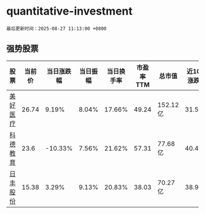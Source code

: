 # quantitative-investment

`最后更新时间：2025-08-27 11:13:00 +0800`

## 强势股票

|股票|当前价|当日涨跌幅|当日振幅|当日换手率|市盈率TTM|总市值|近10日涨跌幅|
|----|----|----|----|----|----|----|----|
|[美好医疗](https://xueqiu.com/S/SZ301363)|26.74|9.19%|8.04%|17.66%|49.24|152.12亿|31.59%|
|[科德教育](https://xueqiu.com/S/SZ300192)|23.6|-10.33%|7.56%|21.62%|57.31|77.68亿|40.48%|
|[日丰股份](https://xueqiu.com/S/SZ002953)|15.38|3.29%|9.13%|20.83%|38.03|70.27亿|38.93%|
